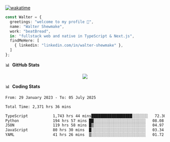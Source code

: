 [![wakatime](https://wakatime.com/badge/user/633611a5-2410-4a66-96ad-ce6a6df384d0.svg)](https://wakatime.com/@633611a5-2410-4a66-96ad-ce6a6df384d0)

```ts
const Walter = {
  greetings: "welcome to my profile 👋",
  name: "Walter Shewmake",
  work: "beatBread",
  in: "fullstack web and native in TypeScript & Next.js",
  findMeHere: [
    { linkedin: "linkedin.com/in/walter-shewmake" },
  ]
};
```

📊 &nbsp;**GitHub Stats**

<p align="center">
<img src="https://streak-stats.demolab.com?user=waltershewmake&theme=monokai&short_numbers=true)](https://git.io/streak-stats" />
</p>

📊 &nbsp;**Coding Stats**

<!--![Wwakatime stats](https://github-readme-stats.vercel.app/api/wakatime?username=waltershewmake&hide_title=true&hide_border=true&langs_count=5&bg_color=00000000&text_color=777)-->


<!--START_SECTION:waka-->

```txt
From: 29 January 2023 - To: 05 July 2025

Total Time: 2,371 hrs 36 mins

TypeScript           1,743 hrs 44 mins██████████████████░░░░░░░   72.30 %
Python               194 hrs 57 mins ██░░░░░░░░░░░░░░░░░░░░░░░   08.08 %
JSON                 119 hrs 58 mins █▒░░░░░░░░░░░░░░░░░░░░░░░   04.97 %
JavaScript           80 hrs 30 mins  █░░░░░░░░░░░░░░░░░░░░░░░░   03.34 %
YAML                 41 hrs 26 mins  ▒░░░░░░░░░░░░░░░░░░░░░░░░   01.72 %
```

<!--END_SECTION:waka-->
